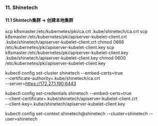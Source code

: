 ### 11. Shinetech

#### 11.1 Shintech集群 -> 创建本地集群

scp k8smaster:/etc/kubernetes/pki/ca.crt .kube/shinetech/ca.crt
scp k8smaster:/etc/kubernetes/pki/apiserver-kubelet-client.crt .kube/shinetech/apiserver-kubelet-client.crt
chmod 0666 /etc/kubernetes/pki/apiserver-kubelet-client.key
scp k8smaster:/etc/kubernetes/pki/apiserver-kubelet-client.key .kube/shinetech/apiserver-kubelet-client.key
chmod 0600 /etc/kubernetes/pki/apiserver-kubelet-client.key

kubectl config set-cluster shinetech --embed-certs=true\
--certificate-authority=.kube/shinetech/ca.crt\
--server=https://172.27.1.190:6443

kubectl config set-credentials shinetech --embed-certs=true\
--client-certificate=.kube/shinetech/apiserver-kubelet-client.crt\
--client-key=.kube/shinetech/apiserver-kubelet-client.key

kubectl config set-context shinetech@shinetech --cluster=shinetech --user=shinetech

